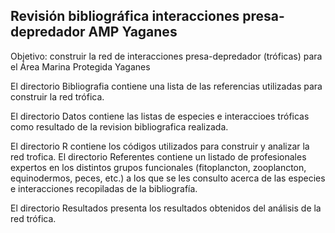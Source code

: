 ## Revisión bibliográfica interacciones presa-depredador AMP Yaganes

Objetivo: construir la red de interacciones presa-depredador (tróficas) para el Área Marina Protegida Yaganes

El directorio Bibliografia contiene una lista de las referencias utilizadas para construir la red trófica.

El directorio Datos contiene las listas de especies e interaccioes tróficas como resultado de la revision bibliografica realizada.

El directorio R contiene los códigos utilizados para construir y analizar la red trofica.
El directorio Referentes contiene un listado de profesionales expertos en los distintos grupos funcionales (fitoplancton, zooplancton, equinodermos, peces, etc.) a los que se les consulto acerca de las especies e interacciones recopiladas de la bibliografía.

El directorio Resultados presenta los resultados obtenidos del análisis de la red trófica.
